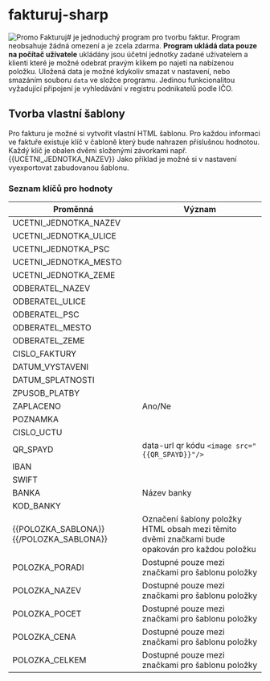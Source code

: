 # fakturuj-sharp
![Promo](https://i.imgur.com/ALQ8lgO.png)
Fakturuj# je jednoduchý program pro tvorbu faktur. Program neobsahuje žádná omezení a je zcela zdarma. **Program ukládá data pouze na počítač uživatele** ukládány jsou účetní jednotky zadané uživatelem a klienti které je možné odebrat pravým klikem po najetí na nabízenou položku. Uložená data je možné kdykoliv smazat v nastavení, nebo smazáním souboru ```data``` ve složce programu. Jedinou funkcionalitou vyžadující připojení je vyhledávání v registru podnikatelů podle IČO.

## Tvorba vlastní šablony
Pro fakturu je možné si vytvořit vlastní HTML šablonu. Pro každou informaci ve faktuře existuje klíč v čabloně který bude nahrazen příslušnou hodnotou. Každý klíč je obalen dvěmi složenými závorkami např. {{UCETNI_JEDNOTKA_NAZEV}} 
Jako příklad je možné si v nastavení vyexportovat zabudovanou šablonu.

### Seznam klíčů pro hodnoty
| Proměnná                                | Význam                                                                                           |
|-----------------------------------------|--------------------------------------------------------------------------------------------------|
| UCETNI_JEDNOTKA_NAZEV                   |                                                                                                  |
| UCETNI_JEDNOTKA_ULICE                   |                                                                                                  |
| UCETNI_JEDNOTKA_PSC                     |                                                                                                  |
| UCETNI_JEDNOTKA_MESTO                   |                                                                                                  |
| UCETNI_JEDNOTKA_ZEME                    |                                                                                                  |
| ODBERATEL_NAZEV                         |                                                                                                  |
| ODBERATEL_ULICE                         |                                                                                                  |
| ODBERATEL_PSC                           |                                                                                                  |
| ODBERATEL_MESTO                         |                                                                                                  |
| ODBERATEL_ZEME                          |                                                                                                  |
| CISLO_FAKTURY                           |                                                                                                  |
| DATUM_VYSTAVENI                         |                                                                                                  |
| DATUM_SPLATNOSTI                        |                                                                                                  |
| ZPUSOB_PLATBY                           |                                                                                                  |
| ZAPLACENO                               | Ano/Ne                                                                                           |
| POZNAMKA                                |                                                                                                  |
| CISLO_UCTU                              |                                                                                                  |
| QR_SPAYD                                | data-url qr kódu ```<image src="{{QR_SPAYD}}"/>```                                               |
| IBAN                                    |                                                                                                  |
| SWIFT                                   |                                                                                                  |
| BANKA                                   | Název banky                                                                                      |
| KOD_BANKY                               |                                                                                                  |
| {{POLOZKA_SABLONA}}{{/POLOZKA_SABLONA}} | Označení šablony položky HTML obsah mezi těmito dvěmi značkami  bude opakován pro každou položku |
| POLOZKA_PORADI                          | Dostupné pouze mezi značkami pro  šablonu položky                                                |
| POLOZKA_NAZEV                           | Dostupné pouze mezi značkami pro  šablonu položky                                                |
| POLOZKA_POCET                           | Dostupné pouze mezi značkami pro  šablonu položky                                                |
| POLOZKA_CENA                            | Dostupné pouze mezi značkami pro  šablonu položky                                                |
| POLOZKA_CELKEM                          | Dostupné pouze mezi značkami pro  šablonu položky                                                |

